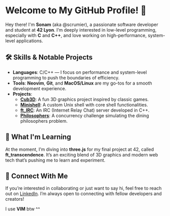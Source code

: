
# Welcome to My GitHub Profile! 👋

Hey there! I'm **Sonam** (aka @scrumier), a passionate software developer and student at **42 Lyon**. I’m deeply interested in low-level programming, especially with **C** and **C++**, and love working on high-performance, system-level applications. 

## 🛠 Skills & Notable Projects
- **Languages**: C/C++ — I focus on performance and system-level programming to push the boundaries of efficiency.
- **Tools**: **Neovim**, **Git**, and **MacOS/Linux** are my go-tos for a smooth development experience.
- **Projects**:
  - [**Cub3D**](https://github.com/scrumier/cub3d): A fun 3D graphics project inspired by classic games.
  - [**Minishell**](https://github.com/scrumier/minishell): A custom Unix shell with core shell functionalities.
  - [**ft_IRC**](https://github.com/scrumier/ft_irc): An IRC (Internet Relay Chat) server developed in C++.
  - [**Philosophers**](https://github.com/scrumier/philosophers): A concurrency challenge simulating the dining philosophers problem.

## 🌱 What I'm Learning
At the moment, I’m diving into **three.js** for my final project at 42, called **ft_transcendence**. It’s an exciting blend of 3D graphics and modern web tech that’s pushing me to learn and experiment.

## 🔗 Connect With Me
If you’re interested in collaborating or just want to say hi, feel free to reach out on [LinkedIn](https://www.linkedin.com/in/sonam-crumiere/). I’m always open to connecting with fellow developers and creators!



I use **VIM** btw ^^

